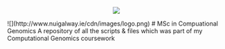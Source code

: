 <p align="center">
  <img src="http://www.nuigalway.ie/cdn/images/logo.png">
</p>
![](http://www.nuigalway.ie/cdn/images/logo.png)
# MSc in Compuational Genomics
A repository of all the scripts &amp; files which was part of my Computational Genomics coursework
